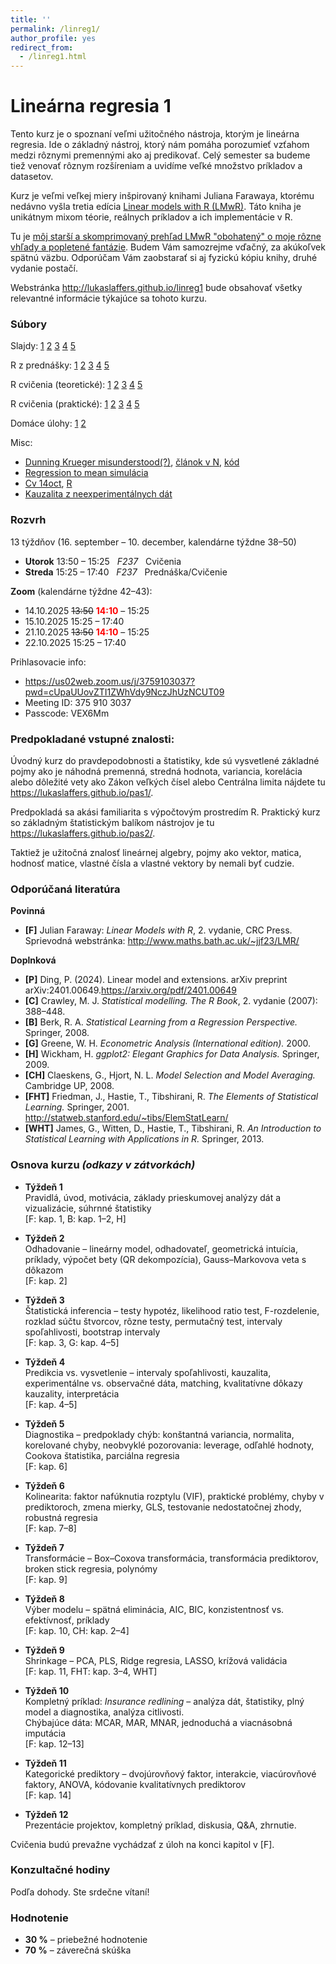 ```yaml
---
title: ''
permalink: /linreg1/
author_profile: yes
redirect_from:
  - /linreg1.html
---
```


# Lineárna regresia 1
Tento kurz je o spoznaní veľmi užitočného nástroja, ktorým je lineárna regresia. Ide o základný nástroj, ktorý nám pomáha porozumieť vzťahom medzi rôznymi premennými ako aj predikovať. Celý semester sa budeme tiež venovať rôznym rozšíreniam a uvidíme veľké množstvo príkladov a datasetov.

Kurz je veľmi veľkej miery inšpirovaný knihami Juliana Farawaya, ktorému nedávno vyšla tretia edícia [Linear models with R (LMwR)](https://julianfaraway.github.io/faraway/LMR/). Táto kniha je unikátnym mixom téorie, reálnych príkladov a ich implementácie v R.

Tu je [môj starší a skomprimovaný prehľad LMwR "obohatený" o moje rôzne vhľady a popletené fantázie](http://lukaslaffers.github.io/files/MAR1_poznamkyMain.pdf).
Budem Vám samozrejme vďačný, za akúkoľvek spätnú väzbu. Odporúčam Vám zaobstarať si aj fyzickú kópiu knihy, druhé vydanie postačí.

Webstránka <http://lukaslaffers.github.io/linreg1> bude obsahovať všetky relevantné informácie týkajúce sa tohoto kurzu.

### Súbory

Slajdy: 
[1](https://www.dropbox.com/scl/fi/eansoxj03u6dzn5sniya9/MAR1_1_lecture.pdf?rlkey=u5ocrwdfjzq0ig8hrgquii60k&dl=0)
[2](https://www.dropbox.com/scl/fi/nw4x5rcogdqgk2yi4nc1l/MAR1_2_lecture.pdf?rlkey=8wyo51vbbe5tbzrtz7of7i4g9&dl=0)
[3](https://www.dropbox.com/scl/fi/jeukmwv5xqkq03eurcol1/MAR1_3_lecture.pdf?rlkey=k1j9t5156ll3zezky331er160&dl=0)
[4](https://www.dropbox.com/scl/fi/zsvkkcito63zbp240591b/MAR1_4_lecture-2.pdf?rlkey=vt1u1olxxuwkym3y7tgqd2m2y&dl=0)
[5](https://www.dropbox.com/scl/fi/n48v0g7ga6ee6ba1ciojj/MAR1_5_lecture.pdf?rlkey=l16h12ssye4c4072jjrcwd73t&dl=0)


R z prednášky: 
[1](https://www.dropbox.com/scl/fi/vddxdof05wq9pl5flpecu/1.R?rlkey=sc7gcvxxfzmaxwjredlpypmo3&dl=0)
[2](https://www.dropbox.com/scl/fi/4wzlwuufkqhu6y6ghy55b/2.R?rlkey=sxmblirgxnbd4c9to99nvq554&dl=0)
[3](https://www.dropbox.com/scl/fi/7pwtte44dgcu8lsbrqs7z/3.R?rlkey=pf023bu35arzfe81kd6z8xzf4&dl=0)
[4](https://www.dropbox.com/scl/fi/jclzordcrrpckjf5bjqsi/4-5.R?rlkey=e8qzgd9an96gab77t60iwrqws&dl=0)
[5](https://www.dropbox.com/scl/fi/6r6yog8bw6txrrdllhpur/6diagnostics.R?rlkey=mfc84blaspbcru690tnp384o0&dl=0)

R cvičenia (teoretické):
[1](https://www.dropbox.com/scl/fi/nbnmat5fybn9y4zme3lwt/Cv1_LL_2025.R?rlkey=2ywsqy3a4xbbziv73e7b9nv5f&dl=0)
[2](https://www.dropbox.com/scl/fi/dpbw36a27fizewfzd9vr3/Cv2_LL_2025.R?rlkey=deov8n72oy7yhb8wvjrca55r7&dl=0)
[3](https://www.dropbox.com/scl/fi/o3yxbw483amn2p6l44di1/Cv3_LL_2025.R?rlkey=8jgh6z6o1hlhh01c98cicvjt2&dl=0)
[4](https://www.dropbox.com/scl/fi/mexljsm2foi8tf52o9pq6/Cv4_LL_2025.R?rlkey=xlvt8ts80i646ix4021bb0yom&dl=0)
[5](https://www.dropbox.com/scl/fi/ggxni1lc71qphw9pn7a4m/Cv5_LL_2025.R?rlkey=ohek3touxwab1s1fldikfl428&dl=0)

R cvičenia (praktické):
[1](https://www.dropbox.com/scl/fi/dnfbpb2d3aufv7s6wq4a5/Ex1_Tutorial-Vizualizacia.R?rlkey=6n9ecepa0b0cn0u1jorwuwqwj&dl=0)
[2](https://www.dropbox.com/scl/fi/64uert1oipdthmig2kfh4/Ex2_Odhadovanie.R?rlkey=qbs12obgxhipfgrn9b2mzca8y&dl=0)
[3](https://www.dropbox.com/scl/fi/gh2qtvtul8h4ahxgufkjx/Ex3_Inferencia.R?rlkey=jb92xentxwx8jafe2t7jkv18u&dl=0)
[4](https://www.dropbox.com/scl/fi/a9s9hkta7x8t3f08s07cg/Ex4_PredVysvetl.R?rlkey=vospw1yv2kj59z5vsgwsagbrc&dl=0)
[5](https://www.dropbox.com/scl/fi/cto1cf990tk7j8hrfovtn/Ex5_Diagnostics.R?rlkey=3u44u9ckupcpsm2iu6by1lwm2&dl=0)

Domáce úlohy:
[1](https://www.dropbox.com/scl/fi/rc3ccksvvyd0jnoiycrmh/2025_DU1.pdf?rlkey=3pr7h2tv2jqc2vlnbl74qv9bg&dl=0) 
[2](https://www.dropbox.com/scl/fi/q90j2mnzuvxyqdlo3vzuf/2025_DU2.pdf?rlkey=g1jehv536yaw7nit7mbsmczvq&dl=0)


Misc:

-  [Dunning Krueger misunderstood(?)](https://statmodeling.stat.columbia.edu/2021/10/12/can-the-dunning-kruger-effect-be-explained-as-a-misunderstanding-of-regression-to-the-mean/), [článok v N](https://dennikn.sk/2237274/plodi-nevedomost-sebavedomie-slavny-dunningov-krugerov-efekt-sa-netyka-len-hlupakov-ale-vacsiny-populacie/),  [kód](https://www.dropbox.com/scl/fi/ishoc8a5povlnw0mflciw/dk2.R?rlkey=jsj8lylvmnf3zkvovavfzwbv1&dl=0)
-  [Regression to mean simulácia](https://www.dropbox.com/scl/fi/h4k4afk3dec1rf234edqp/reg_to_mean_sim.R?rlkey=sj5dv5xrpsf5aewy499m9z31s&dl=0)
- [Cv 14oct](https://www.dropbox.com/scl/fi/zdngnvf8oferumrdrsv6e/cvic_14Oct.pdf?rlkey=haqxckfeorrz9utn9e4to5gn7&dl=0), [R](https://www.dropbox.com/scl/fi/sqx6ovipne48hg2qe1ojz/cvicenia14oct2025.R?rlkey=c4y02xllon0luwwjywjnui34k&dl=0)
- [Kauzalita z neexperimentálnych dát](https://www.youtube.com/watch?v=YwT0JCvRSaU)

### Rozvrh

13 týždňov (16. september – 10. december, kalendárne týždne 38–50)

- **Utorok** 13:50 – 15:25 &nbsp; *F237* &nbsp; Cvičenia  
- **Streda** 15:25 – 17:40 &nbsp; *F237* &nbsp; Prednáška/Cvičenie


**Zoom** (kalendárne týždne 42–43):

-  14.10.2025  ~~13:50~~ <span style="color:red">**14:10**</span> – 15:25
-  15.10.2025  15:25 – 17:40
-  21.10.2025  ~~13:50~~ <span style="color:red">**14:10**</span> – 15:25
-  22.10.2025  15:25 – 17:40

Prihlasovacie info:

-  <https://us02web.zoom.us/j/3759103037?pwd=cUpaUUovZTI1ZWhVdy9NczJhUzNCUT09>
-  Meeting ID: 375 910 3037
-  Passcode: VEX6Mm




###  Predpokladané vstupné znalosti:  
Úvodný kurz do pravdepodobnosti a štatistiky, kde sú vysvetlené základné pojmy ako je náhodná premenná, stredná hodnota, variancia, korelácia alebo dôležité vety ako Zákon veľkých čísel alebo Centrálna limita nájdete tu <https://lukaslaffers.github.io/pas1/>.

Predpokladá sa akási familiarita s výpočtovým prostredím R. Praktický kurz so základným štatistickým balíkom nástrojov je tu <https://lukaslaffers.github.io/pas2/>.

Taktiež je užitočná znalosť lineárnej algebry, pojmy ako vektor, matica, hodnosť matice, vlastné čísla a vlastné vektory by nemali byť cudzie.



### Odporúčaná literatúra

**Povinná**

- **[F]** Julian Faraway: *Linear Models with R*, 2. vydanie, CRC Press.  
  Sprievodná webstránka: <http://www.maths.bath.ac.uk/~jjf23/LMR/>

**Doplnková**

- **[P]** Ding, P. (2024). Linear model and extensions. arXiv preprint arXiv:2401.00649.<https://arxiv.org/pdf/2401.00649>
- **[C]** Crawley, M. J. *Statistical modelling.* *The R Book*, 2. vydanie (2007): 388–448.  
- **[B]** Berk, R. A. *Statistical Learning from a Regression Perspective.* Springer, 2008.  
- **[G]** Greene, W. H. *Econometric Analysis (International edition).* 2000.  
- **[H]** Wickham, H. *ggplot2: Elegant Graphics for Data Analysis.* Springer, 2009.  
- **[CH]** Claeskens, G., Hjort, N. L. *Model Selection and Model Averaging.* Cambridge UP, 2008.  
- **[FHT]** Friedman, J., Hastie, T., Tibshirani, R. *The Elements of Statistical Learning.* Springer, 2001. <http://statweb.stanford.edu/~tibs/ElemStatLearn/>  
- **[WHT]** James, G., Witten, D., Hastie, T., Tibshirani, R. *An Introduction to Statistical Learning with Applications in R.* Springer, 2013.



### Osnova kurzu  *(odkazy v zátvorkách)*

- **Týždeň 1**  
  Pravidlá, úvod, motivácia, základy prieskumovej analýzy dát a vizualizácie, súhrnné štatistiky  
  [F: kap. 1, B: kap. 1–2, H]

- **Týždeň 2**  
  Odhadovanie – lineárny model, odhadovateľ, geometrická intuícia, príklady, výpočet bety (QR dekompozícia), Gauss–Markovova veta s dôkazom  
  [F: kap. 2]

- **Týždeň 3**  
  Štatistická inferencia – testy hypotéz, likelihood ratio test, F-rozdelenie, rozklad súčtu štvorcov, rôzne testy, permutačný test, intervaly spoľahlivosti, bootstrap intervaly  
  [F: kap. 3, G: kap. 4–5]

- **Týždeň 4**  
  Predikcia vs. vysvetlenie – intervaly spoľahlivosti, kauzalita, experimentálne vs. observačné dáta, matching, kvalitatívne dôkazy kauzality, interpretácia  
  [F: kap. 4–5]

- **Týždeň 5**  
  Diagnostika – predpoklady chýb: konštantná variancia, normalita, korelované chyby, neobvyklé pozorovania: leverage, odľahlé hodnoty, Cookova štatistika, parciálna regresia  
  [F: kap. 6]

- **Týždeň 6**  
  Kolinearita: faktor nafúknutia rozptylu (VIF), praktické problémy, chyby v prediktoroch, zmena mierky, GLS, testovanie nedostatočnej zhody, robustná regresia  
  [F: kap. 7–8]

- **Týždeň 7**  
  Transformácie – Box–Coxova transformácia, transformácia prediktorov, broken stick regresia, polynómy  
  [F: kap. 9]

- **Týždeň 8**  
  Výber modelu – spätná eliminácia, AIC, BIC, konzistentnosť vs. efektívnosť, príklady  
  [F: kap. 10, CH: kap. 2–4]

- **Týždeň 9**  
  Shrinkage – PCA, PLS, Ridge regresia, LASSO, krížová validácia  
  [F: kap. 11, FHT: kap. 3–4, WHT]

- **Týždeň 10**  
  Kompletný príklad: *Insurance redlining* – analýza dát, štatistiky, plný model a diagnostika, analýza citlivosti.  
  Chýbajúce dáta: MCAR, MAR, MNAR, jednoduchá a viacnásobná imputácia  
  [F: kap. 12–13]

- **Týždeň 11**  
  Kategorické prediktory – dvojúrovňový faktor, interakcie, viacúrovňové faktory, ANOVA, kódovanie kvalitatívnych prediktorov  
  [F: kap. 14]

- **Týždeň 12**  
  Prezentácie projektov, kompletný príklad, diskusia, Q&A, zhrnutie.

Cvičenia budú prevažne vychádzať z úloh na konci kapitol v [F].


### Konzultačné hodiny

Podľa dohody. Ste srdečne vítaní!


### Hodnotenie

- **30 %** – priebežné hodnotenie
- **70 %** – záverečná skúška  
